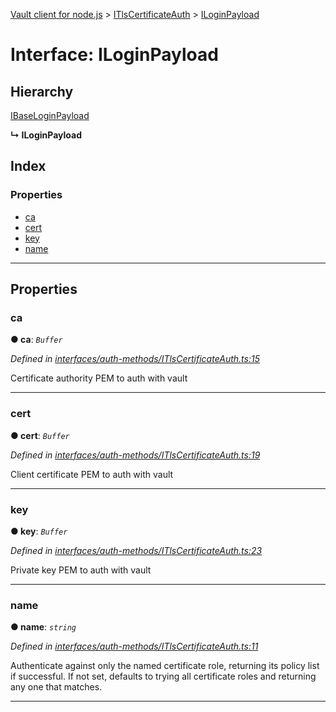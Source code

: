 [Vault client for node.js](../README.md) > [ITlsCertificateAuth](../modules/itlscertificateauth.md) > [ILoginPayload](../interfaces/itlscertificateauth.iloginpayload.md)

# Interface: ILoginPayload

## Hierarchy

 [IBaseLoginPayload](ibaseloginpayload.md)

**↳ ILoginPayload**

## Index

### Properties

* [ca](itlscertificateauth.iloginpayload.md#ca)
* [cert](itlscertificateauth.iloginpayload.md#cert)
* [key](itlscertificateauth.iloginpayload.md#key)
* [name](itlscertificateauth.iloginpayload.md#name)

---

## Properties

<a id="ca"></a>

###  ca

**● ca**: *`Buffer`*

*Defined in [interfaces/auth-methods/ITlsCertificateAuth.ts:15](https://github.com/theogravity/vault-client/blob/91e39ec/src/interfaces/auth-methods/ITlsCertificateAuth.ts#L15)*

Certificate authority PEM to auth with vault

___
<a id="cert"></a>

###  cert

**● cert**: *`Buffer`*

*Defined in [interfaces/auth-methods/ITlsCertificateAuth.ts:19](https://github.com/theogravity/vault-client/blob/91e39ec/src/interfaces/auth-methods/ITlsCertificateAuth.ts#L19)*

Client certificate PEM to auth with vault

___
<a id="key"></a>

###  key

**● key**: *`Buffer`*

*Defined in [interfaces/auth-methods/ITlsCertificateAuth.ts:23](https://github.com/theogravity/vault-client/blob/91e39ec/src/interfaces/auth-methods/ITlsCertificateAuth.ts#L23)*

Private key PEM to auth with vault

___
<a id="name"></a>

###  name

**● name**: *`string`*

*Defined in [interfaces/auth-methods/ITlsCertificateAuth.ts:11](https://github.com/theogravity/vault-client/blob/91e39ec/src/interfaces/auth-methods/ITlsCertificateAuth.ts#L11)*

Authenticate against only the named certificate role, returning its policy list if successful. If not set, defaults to trying all certificate roles and returning any one that matches.

___

